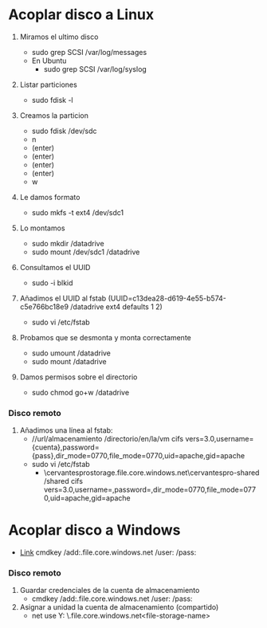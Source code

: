 # Acoplar disco a Linux

1. Miramos el ultimo disco
   - sudo grep SCSI /var/log/messages
   - En Ubuntu
     - sudo grep SCSI /var/log/syslog

2. Listar particiones
   - sudo fdisk -l

3. Creamos la particion
   - sudo fdisk /dev/sdc
   - n
   - (enter)
   - (enter)
   - (enter)
   - (enter)   
   - w

4. Le damos formato
   - sudo mkfs -t ext4 /dev/sdc1

5. Lo montamos
   - sudo mkdir /datadrive
   - sudo mount /dev/sdc1 /datadrive

6. Consultamos el UUID
   - sudo -i blkid

7. Añadimos el UUID al fstab (UUID=c13dea28-d619-4e55-b574-c5e766bc18e9 /datadrive              ext4    defaults        1 2)
   - sudo vi /etc/fstab

8. Probamos que se desmonta y monta correctamente
   - sudo umount /datadrive
   - sudo mount /datadrive

9. Damos permisos sobre el directorio
   - sudo chmod go+w /datadrive


### Disco remoto
1. Añadimos una línea al fstab:
   - //url/almacenamiento /directorio/en/la/vm cifs vers=3.0,username={cuenta},password={pass},dir_mode=0770,file_mode=0770,uid=apache,gid=apache
   - sudo vi /etc/fstab
      - \\cervantesprostorage.file.core.windows.net\cervantespro-shared  /shared cifs vers=3.0,username=,password=,dir_mode=0770,file_mode=0770,uid=apache,gid=apache
      
# Acoplar disco a Windows
 - [Link](https://docs.microsoft.com/en-us/azure/virtual-machines/virtual-machines-windows-attach-disk-portal)
 cmdkey /add:<storage-account-name>.file.core.windows.net /user:<storage-account-name> /pass:<storage-account-key>

### Disco remoto

1. Guardar credenciales de la cuenta de almacenamiento
   - cmdkey /add:<storage-account-name>.file.core.windows.net /user:<storage-account-name> /pass:<storage-account-key>
2. Asignar a unidad la cuenta de almacenamiento (compartido) 
   - net use Y: \\<storage-account-name>.file.core.windows.net\<file-storage-name>
